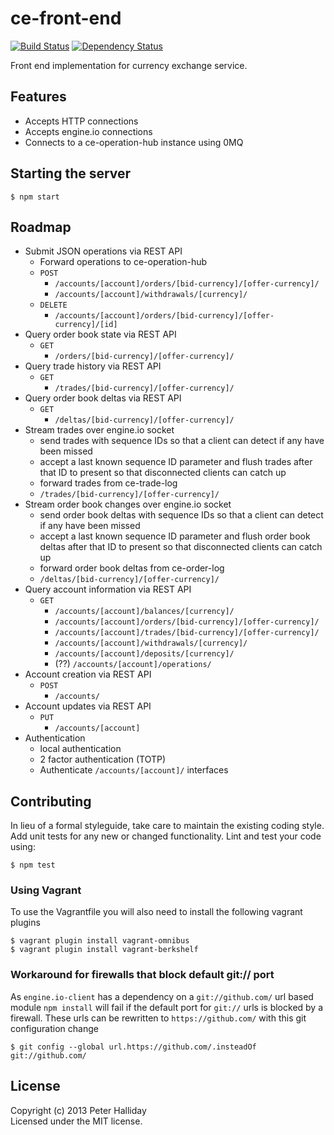 ce-front-end
============

[![Build Status](https://travis-ci.org/pghalliday/ce-front-end.png?branch=master)](https://travis-ci.org/pghalliday/ce-front-end)
[![Dependency Status](https://gemnasium.com/pghalliday/ce-front-end.png)](https://gemnasium.com/pghalliday/ce-front-end)

Front end implementation for currency exchange service.

## Features

- Accepts HTTP connections
- Accepts engine.io connections
- Connects to a ce-operation-hub instance using 0MQ

## Starting the server

```
$ npm start
```

## Roadmap

- Submit JSON operations via REST API
  - Forward operations to ce-operation-hub
  - `POST`
    - `/accounts/[account]/orders/[bid-currency]/[offer-currency]/`
    - `/accounts/[account]/withdrawals/[currency]/`
  - `DELETE`
    - `/accounts/[account]/orders/[bid-currency]/[offer-currency]/[id]`
- Query order book state via REST API
  - `GET`
    - `/orders/[bid-currency]/[offer-currency]/`
- Query trade history via REST API
  - `GET`
    - `/trades/[bid-currency]/[offer-currency]/`
- Query order book deltas via REST API
  - `GET`
    - `/deltas/[bid-currency]/[offer-currency]/`
- Stream trades over engine.io socket
  - send trades with sequence IDs so that a client can detect if any have been missed
  - accept a last known sequence ID parameter and flush trades after that ID to present so that disconnected clients can catch up
  - forward trades from ce-trade-log
  - `/trades/[bid-currency]/[offer-currency]/`
- Stream order book changes over engine.io socket
  - send order book deltas with sequence IDs so that a client can detect if any have been missed
  - accept a last known sequence ID parameter and flush order book deltas after that ID to present so that disconnected clients can catch up
  - forward order book deltas from ce-order-log
  - `/deltas/[bid-currency]/[offer-currency]/` 
- Query account information via REST API
  - `GET`
    - `/accounts/[account]/balances/[currency]/`
    - `/accounts/[account]/orders/[bid-currency]/[offer-currency]/`
    - `/accounts/[account]/trades/[bid-currency]/[offer-currency]/`
    - `/accounts/[account]/withdrawals/[currency]/`
    - `/accounts/[account]/deposits/[currency]/`
    - (??) `/accounts/[account]/operations/`
- Account creation via REST API
  - `POST`
    - `/accounts/`
- Account updates via REST API
  - `PUT`
    - `/accounts/[account]`
- Authentication
  - local authentication
  - 2 factor authentication (TOTP)
  - Authenticate `/accounts/[account]/` interfaces

## Contributing
In lieu of a formal styleguide, take care to maintain the existing coding style. Add unit tests for any new or changed functionality. Lint and test your code using: 

```
$ npm test
```

### Using Vagrant
To use the Vagrantfile you will also need to install the following vagrant plugins

```
$ vagrant plugin install vagrant-omnibus
$ vagrant plugin install vagrant-berkshelf
```

### Workaround for firewalls that block default git:// port
As `engine.io-client` has a dependency on a `git://github.com/` url based module `npm install` will fail if the default port for `git://` urls is blocked by a firewall. These urls can be rewritten to `https://github.com/` with this git configuration change

```
$ git config --global url.https://github.com/.insteadOf git://github.com/
```

## License
Copyright (c) 2013 Peter Halliday  
Licensed under the MIT license.
